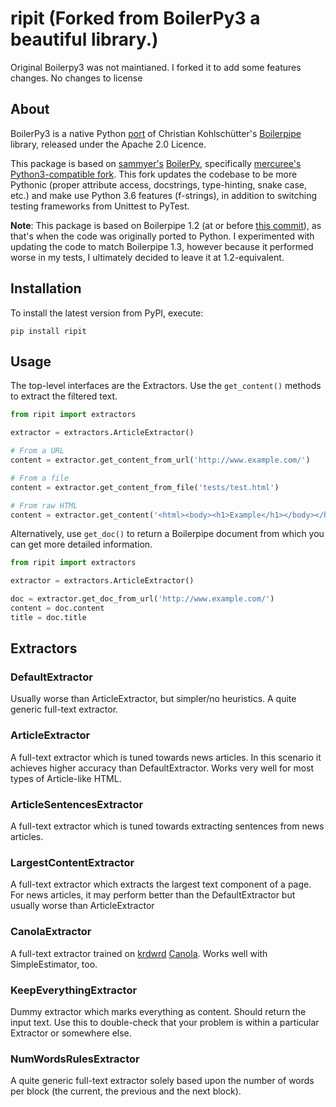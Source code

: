 # ripit (Forked from BoilerPy3 a beautiful library.)

Original Boilerpy3 was not maintianed. I forked it to add some features changes.
No changes to license 

## About

BoilerPy3 is a native Python [port](https://github.com/natural/java2python) of Christian Kohlschütter's [Boilerpipe](https://github.com/kohlschutter/boilerpipe) library, released under the Apache 2.0 Licence.

This package is based on [sammyer's](https://github.com/sammyer) [BoilerPy](https://github.com/sammyer/BoilerPy), specifically [mercuree's](https://github.com/mercuree) [Python3-compatible fork](https://github.com/mercuree/BoilerPy). This fork updates the codebase to be more Pythonic (proper attribute access, docstrings, type-hinting, snake case, etc.) and make use Python 3.6 features (f-strings), in addition to switching testing frameworks from Unittest to PyTest.

**Note**: This package is based on Boilerpipe 1.2 (at or before [this commit](https://github.com/kohlschutter/boilerpipe/tree/b0816590340f4317f500c64565b23beb4fb9a827)), as that's when the code was originally ported to Python. I experimented with updating the code to match Boilerpipe 1.3, however because it performed worse in my tests, I ultimately decided to leave it at 1.2-equivalent.


## Installation

To install the latest version from PyPI, execute:

```shell
pip install ripit
```


## Usage

The top-level interfaces are the Extractors. Use the `get_content()` methods to extract the filtered text.

```python
from ripit import extractors

extractor = extractors.ArticleExtractor()

# From a URL
content = extractor.get_content_from_url('http://www.example.com/')

# From a file
content = extractor.get_content_from_file('tests/test.html')

# From raw HTML
content = extractor.get_content('<html><body><h1>Example</h1></body></html>')
```

Alternatively, use `get_doc()` to return a Boilerpipe document from which you can get more detailed information.

```python
from ripit import extractors

extractor = extractors.ArticleExtractor()

doc = extractor.get_doc_from_url('http://www.example.com/')
content = doc.content
title = doc.title
```


## Extractors


### DefaultExtractor

Usually worse than ArticleExtractor, but simpler/no heuristics. A quite generic full-text extractor. 


### ArticleExtractor

A full-text extractor which is tuned towards news articles. In this scenario it achieves higher accuracy than DefaultExtractor. Works very well for most types of Article-like HTML.

### ArticleSentencesExtractor

A full-text extractor which is tuned towards extracting sentences from news articles.


### LargestContentExtractor

A full-text extractor which extracts the largest text component of a page. For news articles, it may perform better than the DefaultExtractor but usually worse than ArticleExtractor


### CanolaExtractor

A full-text extractor trained on [krdwrd](http://krdwrd.org) [Canola](https://krdwrd.org/trac/attachment/wiki/Corpora/Canola/CANOLA.pdf). Works well with SimpleEstimator, too.


### KeepEverythingExtractor

Dummy extractor which marks everything as content. Should return the input text. Use this to double-check that your problem is within a particular Extractor or somewhere else.


### NumWordsRulesExtractor

A quite generic full-text extractor solely based upon the number of words per block (the current, the previous and the next block).
